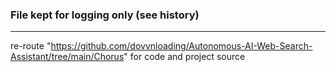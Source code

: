### File kept for logging only (see history)

---
re-route "https://github.com/dovvnloading/Autonomous-AI-Web-Search-Assistant/tree/main/Chorus" for code and project source
